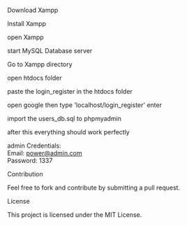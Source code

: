 Download Xampp

Install Xampp

open Xampp

start MySQL Database server

Go to Xampp directory

open htdocs folder <br>

paste the login_register in the htdocs folder


open google then type 'localhost/login_register' enter


import the users_db.sql to phpmyadmin

after this everything should work perfectly

admin Credentials: <br>
Email: power@admin.com <br>
Password: 1337 <br>



<bold>Contribution<br>

Feel free to fork and contribute by submitting a pull request.<br>

<bold>License<br>

This project is licensed under the MIT License.
